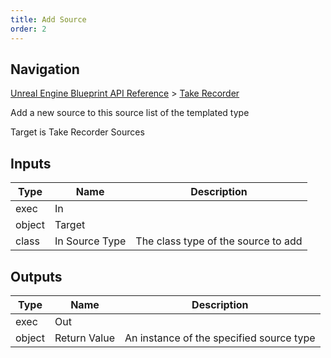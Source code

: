 ```yaml
---
title: Add Source
order: 2
---
```

## Navigation

[Unreal Engine Blueprint API Reference](https://dev.epicgames.com/documentation/en-us/unreal-engine/BlueprintAPI) > [Take Recorder](https://dev.epicgames.com/documentation/en-us/unreal-engine/BlueprintAPI/TakeRecorder)

Add a new source to this source list of the templated type

Target is Take Recorder Sources

## Inputs

| Type | Name | Description |
| --- | --- | --- |
| exec | In |  |
| object | Target |  |
| class | In Source Type | The class type of the source to add |

## Outputs

| Type | Name | Description |
| --- | --- | --- |
| exec | Out |  |
| object | Return Value | An instance of the specified source type |
